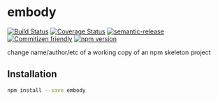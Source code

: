 # embody

[![Build Status](https://travis-ci.org/jedwards1211/embody.svg?branch=master)](https://travis-ci.org/jedwards1211/embody)
[![Coverage Status](https://codecov.io/gh/jedwards1211/embody/branch/master/graph/badge.svg)](https://codecov.io/gh/jedwards1211/embody)
[![semantic-release](https://img.shields.io/badge/%20%20%F0%9F%93%A6%F0%9F%9A%80-semantic--release-e10079.svg)](https://github.com/semantic-release/semantic-release)
[![Commitizen friendly](https://img.shields.io/badge/commitizen-friendly-brightgreen.svg)](http://commitizen.github.io/cz-cli/)
[![npm version](https://badge.fury.io/js/embody.svg)](https://badge.fury.io/js/embody)

change name/author/etc of a working copy of an npm skeleton project

## Installation

```sh
npm install --save embody
```
